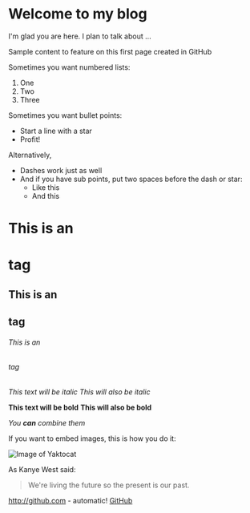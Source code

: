 # Welcome to my blog

I'm glad you are here. I plan to talk about ...

Sample content to feature on this first page created in GitHub


Sometimes you want numbered lists:

1. One
2. Two
3. Three

Sometimes you want bullet points:

* Start a line with a star
* Profit!

Alternatively,

- Dashes work just as well
- And if you have sub points, put two spaces before the dash or star:
  - Like this
  - And this
  
# This is an <h1> tag
## This is an <h2> tag
###### This is an <h6> tag
  
*This text will be italic*
_This will also be italic_

**This text will be bold**
__This will also be bold__

_You **can** combine them_

If you want to embed images, this is how you do it:

![Image of Yaktocat](https://octodex.github.com/images/yaktocat.png)


As Kanye West said:

> We're living the future so
> the present is our past.

http://github.com - automatic!
[GitHub](http://github.com)
